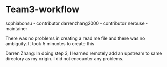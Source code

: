 # Team3-workflow
sophiabonsu - contributor
darrenzhang2000 - contributor
nerouse - maintainer 

There was no problems in creating a read me file and there was no ambiguity. It took 5 minuntes to create this

Darren Zhang:
In doing step 3, I learned remotely add an upstream to same directory as my origin. I did not encounter any problems. 
